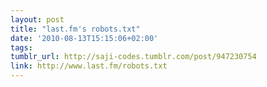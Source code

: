 ```yaml
---
layout: post
title: "last.fm's robots.txt"
date: '2010-08-13T15:15:06+02:00'
tags: 
tumblr_url: http://saji-codes.tumblr.com/post/947230754
link: http://www.last.fm/robots.txt
---
```

